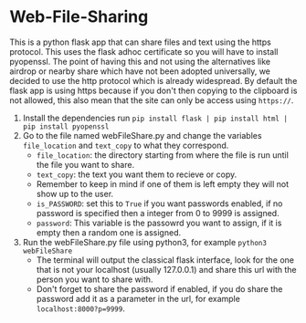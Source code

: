 # Web-File-Sharing
This is a python flask app that can share files and text using the https protocol. This uses the flask adhoc certificate so you will have to install pyopenssl. The point of having this and not using the alternatives like airdrop or nearby share which have not been adopted universally, we decided to use the http protocol which is already widespread. By default the flask app is using https because if  you don't then copying to the clipboard is not allowed, this also mean that the site can only be access using `https://`.

1. Install the dependencies
   run `pip install flask | pip install html | pip install pyopenssl`
2. Go to the file named webFileShare.py and change the variables `file_location` and `text_copy` to what they correspond.
   * `file_location`: the directory starting from where the file is run until the file you want to share.
   * `text_copy`: the text you want them to recieve or copy.
   * Remember to keep in mind if one of them is left empty they will not show up to the user.
   * `is_PASSWORD`: set this to `True` if you want passwords enabled, if no password is specified then a integer from 0 to 9999 is assigned.
   * `password`: This variable is the passowrd you want to assign, if it is empty then a random one is assigned.
3. Run the webFileShare.py file using python3, for example `python3 webFileShare`
   * The terminal will output the classical flask interface, look for the one that is not your localhost (usually 127.0.0.1) and share this url with the person you want to share with.
   * Don't forget to share the password if enabled, if you do share the password add it as a parameter in the url, for example `localhost:8000?p=9999`.

